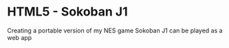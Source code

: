# HTML5 - Sokoban J1
 Creating a portable version of my NES game Sokoban J1 can be played as a web app
